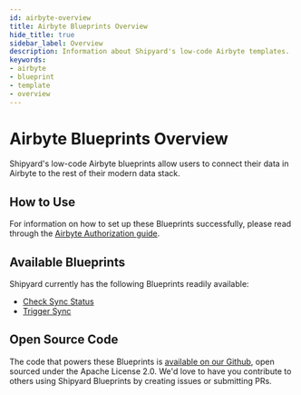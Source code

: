 ```yaml
---
id: airbyte-overview
title: Airbyte Blueprints Overview
hide_title: true
sidebar_label: Overview
description: Information about Shipyard's low-code Airbyte templates.
keywords:
- airbyte
- blueprint
- template
- overview
---
```


# Airbyte Blueprints Overview

Shipyard's low-code Airbyte blueprints allow users to connect their data in Airbyte to the rest of their modern data stack.


## How to Use
For information on how to set up these Blueprints successfully, please read through the [Airbyte Authorization guide](airbyte-authorization.md).


## Available Blueprints
Shipyard currently has the following Blueprints readily available: 
- [Check Sync Status](airbyte-check-sync-status.md)
- [Trigger Sync](airbyte-trigger-sync.md)

## Open Source Code
The code that powers these Blueprints is [available on our Github](https://github.com/shipyardapp/shipyard-blueprints/tree/main/shipyard_blueprints/airbyte), open sourced under the Apache License 2.0. We'd love to have you contribute to others using Shipyard Blueprints by creating issues or submitting PRs.
